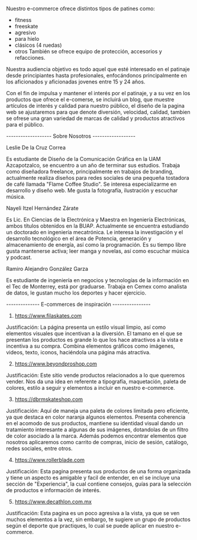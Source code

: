 Nuestro e-commerce ofrece distintos tipos de patines como:
- fitness
- freeskate
- agresivo
- para hielo
- clásicos (4 ruedas)
- otros
También se ofrece equipo de protección, accesorios y refacciones.

Nuestra audiencia objetivo es todo aquel que esté interesado en el patinaje desde principiantes hasta profesionales, enfocándonos principalmente en los aficionados y aficionadas jovenes entre 15 y 24 años.

Con el fin de impulsa y mantener el interés por el patinaje, y a su vez en los productos que ofrece el e-comerse, se incluirá un blog, que muestre artículos de interés y calidad para nuestro público, el diseño de la pagina web se ajustaremos para que denote diversión, velocidad, calidad, tambien se ofrese una gran variedad de marcas de calidad y productos atractivos para el público.


------------------- Sobre Nosotros ------------------

Leslie De la Cruz Correa

Es estudiante de Diseño de la Comunicación Gráfica en la UAM Azcapotzalco, se encuentro a un año de terminar sus estudios.
Trabaja como diseñadora freelance, principalmente en trabajos de branding, actualmente realiza diseños para redes sociales de una pequeña tostadora de café llamada "Flame Coffee Studio".
Se interesa especializarme en desarrollo y diseño web. Me gusta la fotografía, ilustración y escuchar música.


Nayeli Itzel Hernández Zárate

Es Lic. En Ciencias de la Electrónica y Maestra en Ingeniería Electrónicas, ambos títulos obtenidos en la BUAP.
Actualmente se encuentra estudiando un doctorado en ingeniería mecatrónica.
Le interesa la investigación y el desarrollo tecnológico en el área de Potencia, generación y almacenamiento de energía, así como la programación.
Es su tiempo libre gusta mantenerse activa; leer manga y novelas, así como escuchar música y podcast.


Ramiro Alejandro González Garza

Es estudiante de ingeniería en negocios y tecnologías de la información en el Tec de Monterrey, está por graduarse.
Trabaja en Cemex como analista de datos, le gustan mucho los deportes y hacer ejercicio.

-------------- E-commerces de inspiración ----------------

1. https://www.filaskates.com

Justificación:
La página presenta un estilo visual limpio, así como elementos visuales que incentivan a la diversión. El tamano en el que se presentan los productos es grande lo que los hace atractivos a la vista e incentiva a su compra.
Combina elementos gráficos como imágenes, videos, texto, iconos, haciéndola una página más atractiva.

2. https://www.beyondproshop.com

Justificación:
Este sitio vende productos relacionados a lo que queremos vender. Nos da una idea en referente a tipografía, maquetación, paleta de colores, estilo a seguir y elementos a incluir en nuestro e-commerce.

3. https://dbrmskateshop.com

Justificación:
Aquí de maneja una paleta de colores limitada pero eficiente, ya que destaca en color naranja algunos elementos. Presenta coherencia en el acomodo de sus productos, mantiene su identidad visual dando un tratamiento interesante a algunas de sus imágenes, dotandolas de un filtro de color asociado a la marca.
Además podemos encontrar elementos que nosotros aplicaremos como carrito de compras, inicio de sesión, catálogo, redes sociales, entre otros.

4. https://www.rollerblade.com

Justificación:
Esta pagina presenta sus productos de una forma organizada y tiene un aspecto es amigable y facil de entender, en el se incluye una sección de "Experiencia", la cual contiene consejos, guías para la selección de productos e información de interés.

5. https://www.decathlon.com.mx

Justificación:
Esta pagina es un poco agresiva a la vista, ya que se ven muchos elementos a la vez, sin embargo, te sugiere un grupo de productos según el deporte que practiques, lo cual se puede aplicar en nuestro e-commerce.
